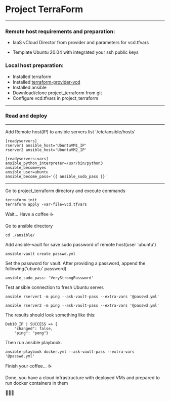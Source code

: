 # Project TerraForm

***

### Remote host requirements and preparation:

* IaaS vCloud Director from provider and parameters for vcd.tfvars

* Template Ubuntu 20.04 with integrated your ssh public keys

### Local host preparation:

- Installed terraform
- Installed [terraform-provider-vcd](https://github.com/vmware/terraform-provider-vcd.git)
- Installed ansible
- Download/clone project_terraform from git
- Configure vcd.tfvars in project_terraform

------

### Read and deploy

***

Add Remote host(IP) to ansible servers list '/etc/ansible/hosts'

```
[readyservers]
rserver1 ansible_host='UbuntuVM1_IP'
rserver2 ansible_host='UbuntuVM2_IP'

[readyservers:vars]
ansible_python_interpreter=/usr/bin/python3
ansible_become=yes
ansible_user=ubuntu
ansible_become_pass='{{ ansible_sudo_pass }}'
```

------

Go to project_terraform directory and execute commands

```
terraform init
terraform apply -var-file=vcd.tfvars
```

Wait... Have a coffee ☕

Go to ansible directory

```
cd ./ansible/
```

Add ansible-vault for save sudo password of remote host(user 'ubuntu')

```
ansible-vault create passwd.yml
```

Set the password for vault. After providing a password, append the following('ubuntu' password)

```
ansible_sudo_pass: 'VeryStrongPassword'
```

Test ansible connection to fresh Ubuntu server.

```
ansible rserver1 -m ping --ask-vault-pass --extra-vars '@passwd.yml'
```

```
ansible rserver2 -m ping --ask-vault-pass --extra-vars '@passwd.yml'
```

The results should look something like this:

```
Deb10_IP | SUCCESS => {
    "changed": false,
    "ping": "pong"}
```

Then run ansible playbook.

```
ansible-playbook docker.yml --ask-vault-pass --extra-vars '@passwd.yml'
```

Finish your coffee... ☕

Done, you have a cloud infrastructure with deployed VMs and prepared to run docker containers in them

🐳🐳🐳
